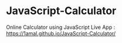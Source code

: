 # JavaScript-Calculator
Online Calculator using JavaScript
Live App : https://1amal.github.io/JavaScript-Calculator/
